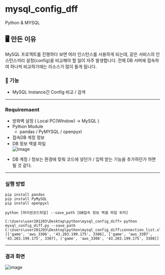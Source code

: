 # mysql_config_dff
Python & MYSQL 

## 🖥️ 만든 이유
MySQL 프로젝트를 진행하다 보면 여러 인스턴스를 사용하게 되는데, 같은 서비스의 인스턴스끼리 설정(config)을 비교해야 할 일이 자주 발생합니다.
전체 DB 서버에 접속하여 하나씩 비교하기에는 리소스가 많이 들게 됩니다.



### 📌 기능  
- MySQL Instance간 Config 비교 / 검색

---


### Requiremaent
 - 방화벽 설정 ( Local PC(WIndow) -> MySQL )
 - Python Module
   - pandas / PyMYSQL / openpyxl
 - 접속DB 계정 정보
 - DB 정보 엑셀 파일
   <br> ![image](https://github.com/user-attachments/assets/f3122330-6408-4d2e-a127-3dc62d8e9624)
 * DB 계정 / 정보는 환경에 맞춰 코드에 넣던가 / 입력 받는 기능을 추가하던가 하면 될 것 같다.
   
---

### 실행 방법
```
pip install pandas
pip install PyMySQL 
pip install openpyxl

python [파이썬코드파일] --save_path [DB접속 정보 엑셀 파일 위치]

C:\Users\user201203\Desktop\python\mysql_config_diff> python mysql_config_diff.py --save_path C:\Users\user201203\Desktop\python\mysql_config_diff\connection_list.xlsx
[['game', 'aws_3306', '43.203.199.175', 3306], ['game', 'aws_3307', '43.203.199.175', 3307], ['game', 'aws_3308', '43.203.199.175', 3308]]
```


---

### 결과 화면
![image](https://github.com/user-attachments/assets/10a57675-f668-4a15-b501-500a8c7ff7f5)
